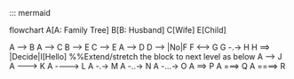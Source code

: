 ::: mermaid

flowchart
A[A: Family Tree]
B[B: Husband]
C[Wife]
E[Child]

A --> B
A --> C
B --> E
C --> E
A --> D
D --> |No|F
F <--> G
G -.-> H
H ==> |Decide|I[Hello]
%%Extend/stretch the block to next level as below
A --> J
A ---> K
A ----> L
A -.-> M
A -..-> N
A -...-> O
A ==> P
A ===> Q
A ====> R
